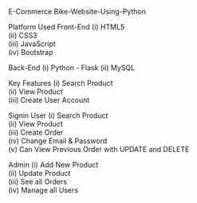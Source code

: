  E-Commerce Bike-Website-Using-Python




Platform Used
Front-End
  (i) HTML5 <br>
  (ii) CSS3 <br>
  (iii) JavaScript <br>
  (iv) Bootstrap <br>

Back-End
  (i) Python - Flask 
  (ii) MySQL 

Key Features
(i) Search Product <br>
(ii) View Product <br>
(iii) Create User Account <br>

Signin User
(i) Search Product <br>
(ii) View Product <br>
(iii) Create Order <br>
(iv) Change Email & Password <br>
(v) Can View Previous Order with UPDATE and DELETE <br>

Admin
(i) Add New Product <br>
(ii) Update Product <br>
(iii) See all Orders <br>
(iv) Manage all Users <br>
